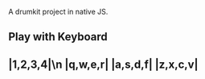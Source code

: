 A drumkit project in native JS.

Play with Keyboard 
---------
|1,2,3,4|\n
|q,w,e,r|
|a,s,d,f|
|z,x,c,v|
---------
